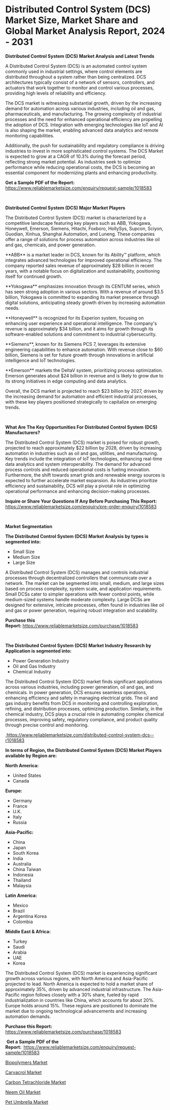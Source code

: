 <p><h1>Distributed Control System (DCS) Market Size, Market Share and Global Market Analysis Report, 2024 - 2031</h1></p><p><strong>Distributed Control System (DCS) Market Analysis and Latest Trends</strong></p>
<p><p>A Distributed Control System (DCS) is an automated control system commonly used in industrial settings, where control elements are distributed throughout a system rather than being centralized. DCS architectures typically consist of a network of sensors, controllers, and actuators that work together to monitor and control various processes, providing high levels of reliability and efficiency.</p><p>The DCS market is witnessing substantial growth, driven by the increasing demand for automation across various industries, including oil and gas, pharmaceuticals, and manufacturing. The growing complexity of industrial processes and the need for enhanced operational efficiency are propelling the adoption of DCS. Integration with emerging technologies like IoT and AI is also shaping the market, enabling advanced data analytics and remote monitoring capabilities.</p><p>Additionally, the push for sustainability and regulatory compliance is driving industries to invest in more sophisticated control systems. The DCS Market is expected to grow at a CAGR of 10.3% during the forecast period, reflecting strong market potential. As industries seek to optimize performance while reducing operational costs, the DCS is becoming an essential component for modernizing plants and enhancing productivity.</p></p>
<p><strong>Get a Sample PDF of the Report:&nbsp;</strong> <a href="https://www.reliablemarketsize.com/enquiry/request-sample/1018583">https://www.reliablemarketsize.com/enquiry/request-sample/1018583</a></p>
<p>&nbsp;</p>
<p><strong>Distributed Control System (DCS) Major Market Players</strong></p>
<p><p>The Distributed Control System (DCS) market is characterized by a competitive landscape featuring key players such as ABB, Yokogawa, Honeywell, Emerson, Siemens, Hitachi, Foxboro, HollySys, Supcon, Sciyon, Guodian, Xinhua, Shanghai Automation, and Luneng. These companies offer a range of solutions for process automation across industries like oil and gas, chemicals, and power generation.</p><p>**ABB** is a market leader in DCS, known for its Ability™ platform, which integrates advanced technologies for improved operational efficiency. The company reported sales revenue of approximately $28 billion in recent years, with a notable focus on digitalization and sustainability, positioning itself for continued growth.</p><p>**Yokogawa** emphasizes innovation through its CENTUM series, which has seen strong adoption in various sectors. With a revenue of around $3.5 billion, Yokogawa is committed to expanding its market presence through digital solutions, anticipating steady growth driven by increasing automation needs.</p><p>**Honeywell** is recognized for its Experion system, focusing on enhancing user experience and operational intelligence. The company's revenue is approximately $34 billion, and it aims for growth through its software-enabled solutions and commitment to industrial cybersecurity.</p><p>**Siemens**, known for its Siemens PCS 7, leverages its extensive engineering capabilities to enhance automation. With revenue close to $60 billion, Siemens is set for future growth through innovations in artificial intelligence and IoT technologies.</p><p>**Emerson** markets the DeltaV system, prioritizing process optimization. Emerson generates about $24 billion in revenue and is likely to grow due to its strong initiatives in edge computing and data analytics.</p><p>Overall, the DCS market is projected to reach $23 billion by 2027, driven by the increasing demand for automation and efficient industrial processes, with these key players positioned strategically to capitalize on emerging trends.</p></p>
<p>&nbsp;</p>
<p><strong>What Are The Key Opportunities For Distributed Control System (DCS) Manufacturers?</strong></p>
<p><p>The Distributed Control System (DCS) market is poised for robust growth, projected to reach approximately $22 billion by 2028, driven by increasing automation in industries such as oil and gas, utilities, and manufacturing. Key trends include the integration of IoT technologies, enhancing real-time data analytics and system interoperability. The demand for advanced process controls and reduced operational costs is fueling innovation. Furthermore, the shift towards smart grids and renewable energy sources is expected to further accelerate market expansion. As industries prioritize efficiency and sustainability, DCS will play a pivotal role in optimizing operational performance and enhancing decision-making processes.</p></p>
<p><strong>Inquire or Share Your Questions If Any Before Purchasing This Report:</strong> <a href="https://www.reliablemarketsize.com/enquiry/pre-order-enquiry/1018583">https://www.reliablemarketsize.com/enquiry/pre-order-enquiry/1018583</a></p>
<p>&nbsp;</p>
<p><strong>Market Segmentation</strong></p>
<p><strong>The Distributed Control System (DCS) Market Analysis by types is segmented into:</strong></p>
<p><ul><li>Small Size</li><li>Medium Size</li><li>Large Size</li></ul></p>
<p><p>A Distributed Control System (DCS) manages and controls industrial processes through decentralized controllers that communicate over a network. The market can be segmented into small, medium, and large sizes based on process complexity, system scale, and application requirements. Small DCSs cater to simpler operations with fewer control points, while medium-sized systems handle moderate complexity. Large DCSs are designed for extensive, intricate processes, often found in industries like oil and gas or power generation, requiring robust integration and scalability.</p></p>
<p><strong>Purchase this Report:&nbsp;</strong><a href="https://www.reliablemarketsize.com/purchase/1018583">https://www.reliablemarketsize.com/purchase/1018583</a></p>
<p>&nbsp;</p>
<p><strong>The Distributed Control System (DCS) Market Industry Research by Application is segmented into:</strong></p>
<p><ul><li>Power Generation Industry</li><li>Oil and Gas Industry</li><li>Chemical Industry</li></ul></p>
<p><p>The Distributed Control System (DCS) market finds significant applications across various industries, including power generation, oil and gas, and chemicals. In power generation, DCS ensures seamless operations, enhancing efficiency and safety in managing electrical grids. The oil and gas industry benefits from DCS in monitoring and controlling exploration, refining, and distribution processes, optimizing production. Similarly, in the chemical industry, DCS plays a crucial role in automating complex chemical processes, improving safety, regulatory compliance, and product quality through precise control and monitoring.</p></p>
<p><a href="https://www.reliablemarketsize.com/distributed-control-system-dcs--r1018583">&nbsp;https://www.reliablemarketsize.com/distributed-control-system-dcs--r1018583</a></p>
<p><strong>In terms of Region, the Distributed Control System (DCS) Market Players available by Region are:</strong></p>
<p>
    <p> <strong> North America: </strong>
        <ul>
            <li>United States</li>
            <li>Canada</li>
        </ul>
        </p> 
    <p> <strong> Europe: </strong>
        <ul>
            <li>Germany</li>
            <li>France</li>
            <li>U.K.</li>
            <li>Italy</li>
            <li>Russia</li>
        </ul>
        </p> 
    <p> <strong> Asia-Pacific: </strong>
        <ul>
            <li>China</li>
            <li>Japan</li>
            <li>South Korea</li>
            <li>India</li>
            <li>Australia</li>
            <li>China Taiwan</li>
            <li>Indonesia</li>
            <li>Thailand</li>
            <li>Malaysia</li>
        </ul>
        </p> 
    <p> <strong> Latin America: </strong>
        <ul>
            <li>Mexico</li>
            <li>Brazil</li>
            <li>Argentina Korea</li>
            <li>Colombia</li>
        </ul>
        </p> 
    <p> <strong> Middle East & Africa: </strong>
        <ul>
            <li>Turkey</li>
            <li>Saudi</li>
            <li>Arabia</li>
            <li>UAE</li>
            <li>Korea</li>
        </ul>
    </p>
    </p>
<p><p>The Distributed Control System (DCS) market is experiencing significant growth across various regions, with North America and Asia-Pacific projected to lead. North America is expected to hold a market share of approximately 35%, driven by advanced industrial infrastructure. The Asia-Pacific region follows closely with a 30% share, fueled by rapid industrialization in countries like China, which accounts for about 20%. Europe holds around 15%. These regions are positioned to dominate the market due to ongoing technological advancements and increasing automation demands.</p></p>
<p><strong>Purchase this Report: </strong><a href="https://www.reliablemarketsize.com/purchase/1018583">https://www.reliablemarketsize.com/purchase/1018583</a></p>
<p>&nbsp;<strong>Get a Sample PDF of the Report:&nbsp;&nbsp;</strong><a href="https://www.reliablemarketsize.com/enquiry/request-sample/1018583">https://www.reliablemarketsize.com/enquiry/request-sample/1018583</a></p>
<p><strong></strong></p>
<p><p><a href="https://issuu.com/reportprime-2/docs/biopolymers-market-size-2030.pptx_5f2c1907c7ad24">Biopolymers Market</a></p><p><a href="https://medium.com/@daveblock38/the-global-carvacrol-market-is-expected-to-witness-a-compound-annual-growth-rate-cagr-of-8-2-571a1aade72c">Carvacrol Market</a></p><p><a href="https://issuu.com/reportprime-2/docs/carbon-tetrachloride-market-size-20_1b86643ba81dae">Carbon Tetrachloride Market</a></p><p><a href="https://medium.com/@daveblock38/the-growth-of-the-neem-oil-market-has-been-significant-driven-by-various-critical-factors-7e66224e33ae">Neem Oil Market</a></p><p><a href="https://www.linkedin.com/pulse/global-pet-umbrella-market-size-expected-reach-cagr-119-report-a1soe?trackingId=O%2BtdOeekRiCkVZJsGozQ8g%3D%3D">Pet Umbrella Market</a></p></p>
